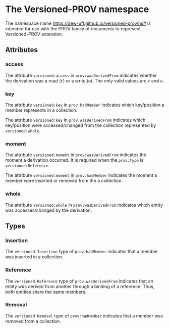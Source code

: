 # The Versioned-PROV namespace

The namespace name https://dew-uff.github.io/versioned-prov/ns# is intended for use with the PROV family of documents to represent Versioned-PROV extension.


## Attributes

### access

The attribute `versioned:access` in `prov:wasDerivedFrom` indicates whether the derivation was a read (`r`) or a write (`w`). The only valid values are `r` and `w`.

### key

The attribute `versioned:key` in `prov:hadMember` indicates which key/position a member represents in a collection.

The attribute `versioned:key` in `prov:wasDerivedFrom` indicates which key/position were accessed/changed from the collection represented by `versioned:whole`.

### moment

The attribute `versioned:moment` in `prov:wasDerivedFrom` indicates the moment a derivation occurred. It is required when the `prov:type` is `versioned:Reference`.

The attribute `versioned:moment` in `prov:hadMember` indicates the moment a member were inserted or removed from the a collection.

### whole

The attribute `versioned:whole` in `prov:wasDerivedFrom` indicates which entity was accesses/changed by the derivation.

## Types

### Insertion

The `versioned:Insertion` type of `prov:hadMember` indicates that a member was inserted in a collection.

### Reference

The `versioned:Reference` type of `prov:wasDerivedFrom` indicates that an entity was derived from another through a binding of a reference. Thus, both entities share the same members.

### Removal

The `versioned:Removal` type of `prov:hadMember` indicates that a member was removed from a collection.